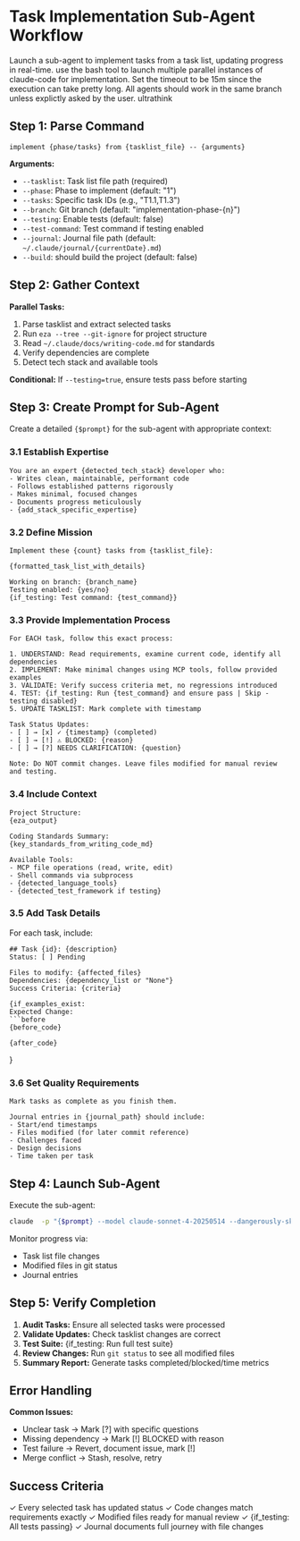 # Task Implementation Sub-Agent Workflow

Launch a sub-agent to implement tasks from a task list, updating progress in real-time. use the bash tool to launch multiple parallel instances of claude-code for implementation. Set the timeout to be 15m since the execution can take pretty long. All agents should work in the same branch unless explictly asked by the user. ultrathink

## Step 1: Parse Command

```
implement {phase/tasks} from {tasklist_file} -- {arguments}
```

**Arguments:**
- `--tasklist`: Task list file path (required)
- `--phase`: Phase to implement (default: "1")
- `--tasks`: Specific task IDs (e.g., "T1.1,T1.3")
- `--branch`: Git branch (default: "implementation-phase-{n}")
- `--testing`: Enable tests (default: false)
- `--test-command`: Test command if testing enabled
- `--journal`: Journal file path (default: `~/.claude/journal/{currentDate}.md`)
- `--build`: should build the project (default: false)

## Step 2: Gather Context

**Parallel Tasks:**
1. Parse tasklist and extract selected tasks
2. Run `eza --tree --git-ignore` for project structure
3. Read `~/.claude/docs/writing-code.md` for standards
4. Verify dependencies are complete
5. Detect tech stack and available tools

**Conditional:** If `--testing=true`, ensure tests pass before starting

## Step 3: Create Prompt for Sub-Agent

Create a detailed `{$prompt}` for the sub-agent with appropriate context:

### 3.1 Establish Expertise
```
You are an expert {detected_tech_stack} developer who:
- Writes clean, maintainable, performant code
- Follows established patterns rigorously
- Makes minimal, focused changes
- Documents progress meticulously
- {add_stack_specific_expertise}
```

### 3.2 Define Mission
```
Implement these {count} tasks from {tasklist_file}:

{formatted_task_list_with_details}

Working on branch: {branch_name}
Testing enabled: {yes/no}
{if_testing: Test command: {test_command}}
```

### 3.3 Provide Implementation Process
```
For EACH task, follow this exact process:

1. UNDERSTAND: Read requirements, examine current code, identify all dependencies
2. IMPLEMENT: Make minimal changes using MCP tools, follow provided examples
3. VALIDATE: Verify success criteria met, no regressions introduced
4. TEST: {if_testing: Run {test_command} and ensure pass | Skip - testing disabled}
5. UPDATE TASKLIST: Mark complete with timestamp

Task Status Updates:
- [ ] → [x] ✓ {timestamp} (completed)
- [ ] → [!] ⚠️ BLOCKED: {reason}
- [ ] → [?] NEEDS CLARIFICATION: {question}

Note: Do NOT commit changes. Leave files modified for manual review and testing.
```

### 3.4 Include Context
```
Project Structure:
{eza_output}

Coding Standards Summary:
{key_standards_from_writing_code_md}

Available Tools:
- MCP file operations (read, write, edit)
- Shell commands via subprocess
- {detected_language_tools}
- {detected_test_framework if testing}
```

### 3.5 Add Task Details
For each task, include:
```
## Task {id}: {description}
Status: [ ] Pending

Files to modify: {affected_files}
Dependencies: {dependency_list or "None"}
Success Criteria: {criteria}

{if_examples_exist:
Expected Change:
```before
{before_code}
```
```after
{after_code}
```
}


### 3.6 Set Quality Requirements
```
Mark tasks as complete as you finish them. 

Journal entries in {journal_path} should include:
- Start/end timestamps
- Files modified (for later commit reference)
- Challenges faced
- Design decisions
- Time taken per task
```

## Step 4: Launch Sub-Agent

Execute the sub-agent:
```bash
claude  -p "{$prompt} --model claude-sonnet-4-20250514 --dangerously-skip-permissions"
```

Monitor progress via:
- Task list file changes
- Modified files in git status
- Journal entries

## Step 5: Verify Completion

1. **Audit Tasks:** Ensure all selected tasks were processed
2. **Validate Updates:** Check tasklist changes are correct
3. **Test Suite:** {if_testing: Run full test suite}
4. **Review Changes:** Run `git status` to see all modified files
5. **Summary Report:** Generate tasks completed/blocked/time metrics

## Error Handling

**Common Issues:**
- Unclear task → Mark [?] with specific questions
- Missing dependency → Mark [!] BLOCKED with reason
- Test failure → Revert, document issue, mark [!]
- Merge conflict → Stash, resolve, retry

## Success Criteria

✓ Every selected task has updated status
✓ Code changes match requirements exactly
✓ Modified files ready for manual review
✓ {if_testing: All tests passing}
✓ Journal documents full journey with file changes